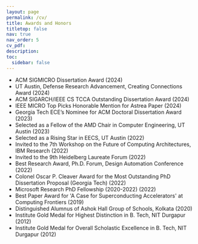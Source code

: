 ```yaml
---
layout: page
permalink: /cv/
title: Awards and Honors
titletop: false
nav: true
nav_order: 5
cv_pdf: 
description: 
toc:
  sidebar: false
---
```

- ACM SIGMICRO Dissertation Award (2024)
- UT Austin, Defense Research Advancement, Creating Connections Award (2024)
- ACM SIGARCH/IEEE CS TCCA Outstanding Dissertation Award (2024)
- IEEE MICRO Top Picks Honorable Mention for Astrea Paper (2024)
- Georgia Tech ECE’s Nominee for ACM Doctoral Dissertation Award (2023)
- Selected as a Fellow of the AMD Chair in Computer Engineering, UT Austin (2023)
- Selected as a Rising Star in EECS, UT Austin (2022)
- Invited to the 7th Workshop on the Future of Computing Architectures, IBM Research (2022)
- Invited to the 9th Heidelberg Laureate Forum (2022)
- Best Research Award, Ph.D. Forum, Design Automation Conference (2022)
- Colonel Oscar P. Cleaver Award for the Most Outstanding PhD Dissertation Proposal (Georgia Tech) (2022)
- Microsoft Research PhD Fellowship (2020-2022) (2022)
- Best Paper Award for 'A Case for Superconducting Accelerators' at Computing Frontiers (2019)
- Distinguished Alumnus of Ashok Hall Group of Schools, Kolkata (2020)
- Institute Gold Medal for Highest Distinction in B. Tech, NIT Durgapur (2012)
- Institute Gold Medal for Overall Scholastic Excellence in B. Tech, NIT Durgapur (2012)
